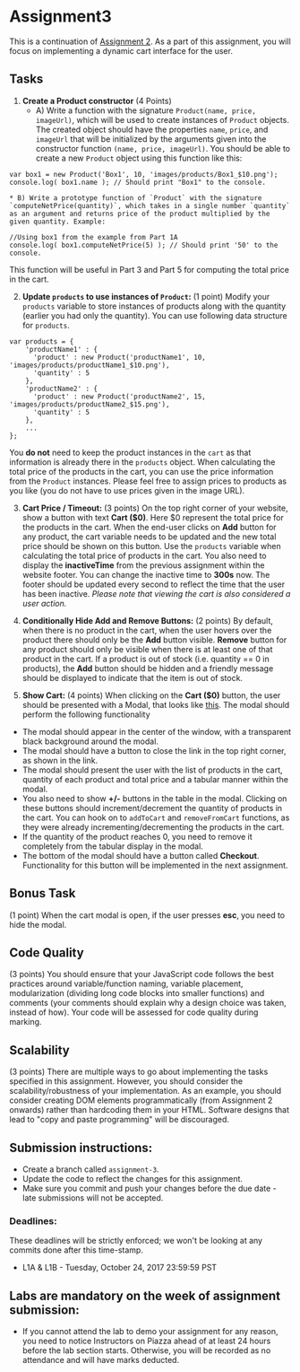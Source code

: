 # Assignment3

This is a continuation of [Assignment 2](https://github.com/jungkumseok/cpen400a-fall2017-assignment2). As a part of this assignment, you will focus on implementing a dynamic cart interface for the user.

## Tasks

1. **Create a Product constructor** (4 Points)
    * A) Write a function with the signature `Product(name, price, imageUrl)`, which will be used to create instances of `Product` objects. The created object should have the properties `name`, `price`, and `imageUrl` that will be initialized by the arguments given into the constructor function `(name, price, imageUrl)`. You should be able to create a new `Product` object using this function like this:
```
var box1 = new Product('Box1', 10, 'images/products/Box1_$10.png');
console.log( box1.name ); // Should print "Box1" to the console.
```
    * B) Write a prototype function of `Product` with the signature `computeNetPrice(quantity)`, which takes in a single number `quantity` as an argument and returns price of the product multiplied by the given quantity. Example:
```
//Using box1 from the example from Part 1A
console.log( box1.computeNetPrice(5) ); // Should print '50' to the console.
``` 
This function will be useful in Part 3 and Part 5 for computing the total price in the cart.


2. **Update `products` to use instances of `Product`:** (1 point) Modify your `products` variable to store instances of products along with the quantity (earlier you had only the quantity). You can use following data structure for `products`. 
```
var products = {
    'productName1' : {
      'product' : new Product('productName1', 10, 'images/products/productName1_$10.png'),
      'quantity' : 5
    },
    'productName2' : {
      'product' : new Product('productName2', 15, 'images/products/productName2_$15.png'),
      'quantity' : 5
    },
    ...
};
```
  You **do not** need to keep the product instances in the `cart` as that information is already there in the `products` object. When calculating the total price of the products in the cart, you can use the price information from the `Product` instances. Please feel free to assign prices to products as you like (you do not have to use prices given in the image URL).

3. **Cart Price / Timeout:** (3 points) On the top right corner of your website, show a button with text **Cart ($0)**. Here $0 represent the total price for the products in the cart. When the end-user clicks on **Add** button for any product, the cart variable needs to be updated and the new total price should be shown on this button. Use the `products` variable when calculating the total price of products in the cart. You also need to display the **inactiveTime** from the previous assignment within the website footer. You can change the inactive time to **300s** now. The footer should be updated every second to reflect the time that the user has been inactive. *Please note that viewing the cart is also considered a user action.*

4. **Conditionally Hide Add and Remove Buttons:** (2 points) By default, when there is no product in the cart, when the user hovers over the product there should only be the **Add** button visible. **Remove** button for any product should only be visible when there is at least one of that product in the cart. If a product is out of stock (i.e. quantity == 0 in products), the **Add** button should be hidden and a friendly message should be displayed to indicate that the item is out of stock.

5. **Show Cart:** (4 points) When clicking on the  **Cart ($0)** button, the user should be presented with a Modal, that looks like [this](http://maxcdn.webappers.com/img/2011/03/css-modal.png). The modal should perform the following functionality
  - The modal should appear in the center of the window, with a transparent black background around the modal.
  - The modal should have a button to close the link in the top right corner, as shown in the link.
  - The modal should present the user with the list of products in the cart, quantity of each product and total price and a tabular manner within the modal.
  - You also need to show **+/-** buttons in the table in the modal. Clicking on these buttons should increment/decrement the quantity of products in the cart. You can hook on to `addToCart` and `removeFromCart` functions, as they were already incrementing/decrementing the products in the cart.
  - If the quantity of the product reaches 0, you need to remove it completely from the tabular display in the modal.
  - The bottom of the modal should have a button called **Checkout**. Functionality for this button will be implemented in the next assignment.

## Bonus Task

(1 point) When the cart modal is open, if the user presses **esc**, you need to hide the modal.

## Code Quality

(3 points) You should ensure that your JavaScript code follows the best practices around variable/function naming, variable placement, modularization (dividing long code blocks into smaller functions) and comments (your comments should explain why a design choice was taken, instead of how). Your code will be assessed for code quality during marking.

## Scalability

(3 points)
There are multiple ways to go about implementing the tasks specified in this assignment. However, you should consider the scalability/robustness of your implementation. As an example, you should consider creating DOM elements programmatically (from Assignment 2 onwards) rather than hardcoding them in your HTML. Software designs that lead to "copy and paste programming" will be discouraged.

## Submission instructions:

* Create a branch called `assignment-3`.
* Update the code to reflect the changes for this assignment.
* Make sure you commit and push your changes before the due date - late submissions will not be accepted.

### Deadlines:

These deadlines will be strictly enforced; we won't be looking at any commits done after this time-stamp.

* L1A & L1B - Tuesday, October 24, 2017 23:59:59 PST

## Labs are mandatory on the week of assignment submission:

* If you cannot attend the lab to demo your assignment for any reason, you need to notice Instructors on Piazza ahead of at least 24 hours before the lab section starts. Otherwise, you will be recorded as no attendance and will have marks deducted.
